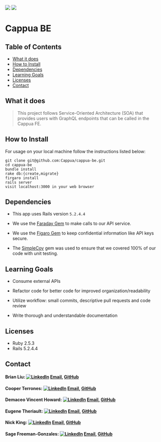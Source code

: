 <!-- Shields -->
![](https://img.shields.io/badge/Rails-5.2.4-informational?style=flat&logo=<LOGO_NAME>&logoColor=white&color=2bbc8a)
![](https://img.shields.io/badge/Ruby-2.5.3-orange)

# Cappua BE

## Table of Contents
  - [What it does](#what-it-does)
  - [How to Install](#how-to-install)
  - [Dependencies](#dependencies)
  - [Learning Goals](#learning-goals)
  - [Licenses](#licenses)
  - [Contact](#contact)
  
## What it does

> This project follows Service-Oriented Architecture (SOA) that provides users with GraphQL endpoints that can be called in the Cappua FE.

## How to Install

For usage on your local machine follow the instructions listed below:

```
git clone git@github.com:Cappua/cappua-be.git
cd cappua-be
bundle install
rake db:{create,migrate}
firgaro install
rails server
visit localhost:3000 in your web browser
```

## Dependencies

* This app uses Rails version `5.2.4.4`

* We use the [Faraday Gem](https://github.com/lostisland/faraday) to make calls to our API service.

* We use the [Figaro Gem](https://github.com/laserlemon/figaro) to keep confidential information like API keys secure.

* The [SimpleCov](https://github.com/simplecov-ruby/simplecov) gem was used to ensure that we covered 100% of our code with unit testing. 


## Learning Goals

  * Consume external APIs

  * Refactor code for better code for improved organization/readability

  * Utilize workflow: small commits, descriptive pull requests and code review

  * Write thorough and understandable documentation

## Licenses

  * Ruby 2.5.3
  * Rails 5.2.4.4
  
## Contact

#### Brian Liu: [![LinkedIn][linkedin-shield]](https://www.linkedin.com/in/sagefreemangonzales/)  [Email](mailto:brian.b.liu@gmail.com), [GitHub](https://github.com/the-color-bliu)
#### Cooper Terrones: [![LinkedIn][linkedin-shield]](https://www.linkedin.com/in/sagefreemangonzales/)  [Email](mailto:cooper.terrones@outlook.com), [GitHub](https://github.com/coopterrones)
#### Demaceo Vincent Howard: [![LinkedIn][linkedin-shield]](https://www.linkedin.com/in/sagefreemangonzales/)  [Email](mailto:sagegonzales15@gmail.com), [GitHub](https://github.com/demaceo)
#### Eugene Theriault: [![LinkedIn][linkedin-shield]](https://www.linkedin.com/in/eugene-theriault/)  [Email](mailto:sagegonzales15@gmail.com), [GitHub](https://github.com/ETBassist)
#### Nick King: [![LinkedIn][linkedin-shield]](https://www.linkedin.com/in/anickking/)  [Email](mailto:nickmaxking@gmail.com), [GitHub](https://github.com/nmking22)
#### Sage Freeman-Gonzales: [![LinkedIn][linkedin-shield]](https://www.linkedin.com/in/sagefreemangonzales/)  [Email](mailto:sagegonzales15@gmail.com), [GitHub](https://github.com/SageOfCode)

<!-- MARKDOWN LINKS -->
[linkedin-shield]: https://img.shields.io/badge/-LinkedIn-black.svg?style=flat-square&logo=linkedin&colorB=555
